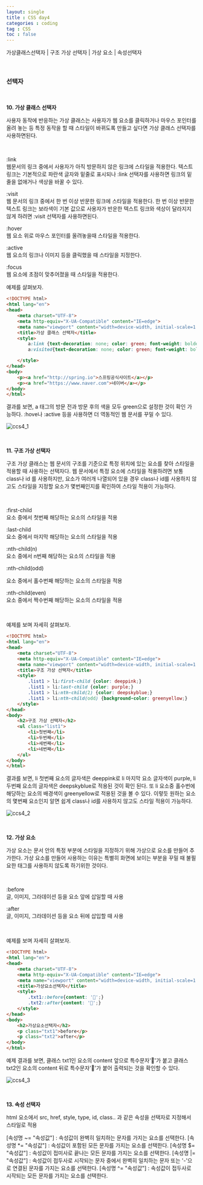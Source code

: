 ```yaml
---
layout: single
title : CSS day4
categories : coding
tag : CSS
toc : false
---
```


가상클래스선택자 | 구조 가상 선택자 | 가상 요소 | 속성선택자

<br>

### 선택자

<br>

**10. 가상 클래스 선택자**

사용자 동작에 반응하는 가상 클래스는 사용자가 웹 요소를 클릭하거나 마우스 포인터를 올려 놓는 등 특정 동작을 할 때 스타일이 바뀌도록 만들고 싶다면 가상 클래스 선택자를 사용하면된다.

<br>

:link<br>웹문서의 링크 중에서 사용자가 아직 방문하지 않은 링크에 스타일을 적용한다. 텍스트 링크는 기본적으로 파란색 글자와 밑줄로 표시되나 :link 선택자를 사용하면 링크의 밑줄을 없애거나 색상을 바꿀 수 있다.

:visit<br>웹 문서의 링크 중에서 한 번 이상 반문한 링크에 스타일을 적용한다. 한 번 이상 반문한 텍스트 링크는 보라색이 기본 값으로 사용자가 반운한 텍스트 링크와 색상이 달라지지 않게 하려면 :visit 선택자를 사용하면된다.

:hover<br>웹 요소 위로 마우스 포인터를 올려놓을때 스타일을 적용한다. 

:active<br>웹 요소의 링크나 이미지 등을 클릭했을 때 스타일을 지정한다.

:focus<br>웹 요소에 초점이 맞추어졌을 때 스타일을 적용한다.



예제를 살펴보자.

```html
<!DOCTYPE html>
<html lang="en">
<head>
    <meta charset="UTF-8">
    <meta http-equiv="X-UA-Compatible" content="IE=edge">
    <meta name="viewport" content="width=device-width, initial-scale=1.0">
    <title>가상 클래스 선택자</title>
    <style>
        a:link {text-decoration: none; color: green; font-weight: bolder;}
        a:visited{text-decoration: none; color: green; font-weight: bolder;}

    </style>
</head>
<body>
    <p><a href="http://spring.io">스프링공식사이트</a></p>
    <p><a href="https://www.naver.com">네이버</a></p>
</body>
</html>
```

결과를 보면, a 태그의 방문 전과 방문 후의 색을 모두 green으로 설정한 것이 확인 가능하다. :hove나 :active 등을 사용하면 더 역동적인 웹 문서를 꾸밀 수 있다.

![ccs4_1]()





<br>

**11. 구조 가상 선택자**

구조 가상 클래스는 웹 문서의 구조를 기준으로 특정 위치에 있는 요소를 찾아 스타일을 적용할 때 사용하는 선택자다. 웹 문서에서 특정 요소에 스타일을 적용하려면 보통 class나 id 를 사용하지만, 요소가 여러개 나열되어 있을 경우 class나 id를 사용하지 않고도 스타일을 지정할 요소가 몇번째인지를 확인하여 스타일 적용이 가능하다.

<br>

:first-child<br>요소 중에서 첫번째 해당하는 요소의 스타일을 적용

:last-child<br>요소 중에서 마지막 해당하는 요소의 스타일을 적용

:nth-child(n)<br>요소 중에서 n번째 해당하는 요소의 스타일을 적용

:nth-child(odd)<br>

요소 중에서 홀수번째 해당하는 요소의 스타일을 적용

:nth-child(even)<br>요소 중에서 짝수번째 해당하는 요소의 스타일을 적용

<br>

예제를 보며 자세히 살펴보자.

```html
<!DOCTYPE html>
<html lang="en">
<head>
    <meta charset="UTF-8">
    <meta http-equiv="X-UA-Compatible" content="IE=edge">
    <meta name="viewport" content="width=device-width, initial-scale=1.0">
    <title>구조 가상 선택자</title>
    <style>
        .list1 > li:first-child {color: deeppink;}
        .list1 > li:last-child {color: purple;}
        .list1 > li:nth-child(2) {color: deepskyblue;}
        .list1 > li:nth-child(odd) {background-color: greenyellow;}
    </style>
</head>
<body>
    <h2>구조 가상 선택자</h2>
    <ul class="list1">
        <li>첫번째</li>
        <li>두번째</li>
        <li>세번째</li>
        <li>네번째</li>
    </ul>
</body>
</html>
```

결과를 보면, li 첫번째 요소의 글자색은 deeppink로 li 마지막 요소 글자색이 purple, li 두번째 요소의 글자색은 deepskyblue로 적용된 것이 확인 된다. 또 li 요소중 홀수번에 해당하는 요소의 배경색이 greenyellow로 적용된 것을 볼 수 있다. 이렇듯 원하는 요소의 몇번째 요소인지 알면 쉽게 class나 id를 사용하지 않고도 스타일 적용이 가능하다.

![ccs4_2]()





<br>

**12. 가상 요소**

가상 요소는 문서 안의 특정 부분에 스타일을 지정하기 위해 가상으로 요소를 만들어 추가한다. 가상 요소를 만들어 사용하는 이유는 특별히 화면에 보이는 부분을 꾸밀 때 불필요한 태그를 사용하지 않도록 하기위한 것이다.

<br>

:before<br>글, 이미지, 그라데이션 등을 요소 앞에 삽일할 때 사용

:after<br>글, 이미지, 그라데이션 등을 요소 뒤에 삽입할 때 사용

<br>

예제를 보며 자세히 살펴보자.

```html
<!DOCTYPE html>
<html lang="en">
<head>
    <meta charset="UTF-8">
    <meta http-equiv="X-UA-Compatible" content="IE=edge">
    <meta name="viewport" content="width=device-width, initial-scale=1.0">
    <title>가상요소선택자</title>
    <style>
        .txt1::before{content: '🎄';}
        .txt2::after{content: '🎃';}
    </style>
</head>
<body>
    <h2>가상요소선택자</h2>
    <p class="txt1">before</p>
    <p class="txt2">after</p>
</body>
</html>
```

예제 결과를 보면, 클래스 txt1인 요소의 content 앞으로 특수문자'🎄'가 붙고 클래스 txt2인 요소의 content 뒤로 특수문자'🎃'가 붙어 출력되는 것을 확인할 수 있다.

![ccs4_3]()

<br>

**13. 속성 선택자**

html 요소에서 src, href, style, type, id, class.. 과 같은 속성을 선택자로 지정해서 스타일로 적용

[속성명 ~= "속성값"] : 속성값이 완벽히 일치하는 문자를 가지는 요소를 선택한다.
[속성명 *= "속성값"] : 속성값이 포함된 모든 문자를 가지는 요소를 선택한다.
[속성명 $= "속성값"] : 속성값이 접미사로 끝나는 모든 문자를 가지는 요소를 선택한다.
[속성명 |= "속성값"] : 속성값이 접두사로 시작되는 문자 중에서 완벽히 일치하는 문자 또는 '-'으로 연결된 문자를 가지는 요소를 선택한다.
[속성명 ^= "속성값"] : 속성값이 접두사로 시작되는 모든 문자를 가지는 요소를 선택한다.